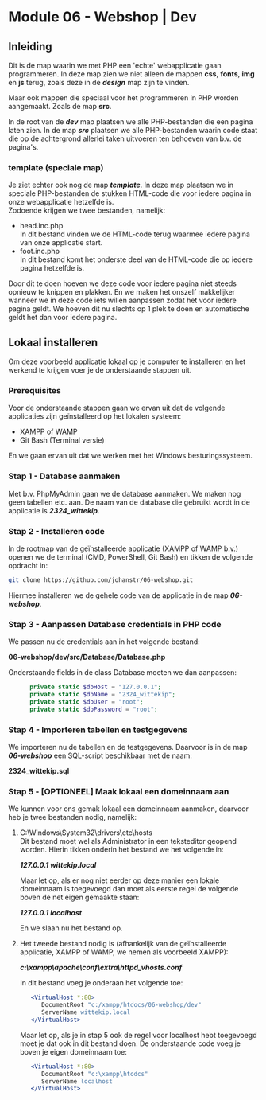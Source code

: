# Module 06 - Webshop | Dev  
## Inleiding
Dit is de map waarin we met PHP een 'echte' webapplicatie gaan programmeren. In deze map zien we niet alleen de mappen **css**, **fonts**, **img** en **js** terug, zoals deze in de ***design*** map zijn te vinden.  
  
Maar ook mappen die speciaal voor het programmeren in PHP worden aangemaakt. Zoals de map **src**.  
  
In de root van de ***dev*** map plaatsen we alle PHP-bestanden die een pagina laten zien. In de map ***src*** plaatsen we alle PHP-bestanden waarin code staat die op de achtergrond allerlei taken uitvoeren ten behoeven van b.v. de pagina's.  
  
### template (speciale map)
Je ziet echter ook nog de map ***template***. In deze map plaatsen we in speciale PHP-bestanden de stukken HTML-code die voor iedere pagina in onze webapplicatie hetzelfde is.  
Zodoende krijgen we twee bestanden, namelijk:  
  
* head.inc.php  
  In dit bestand vinden we de HTML-code terug waarmee iedere pagina van onze applicatie start.  
* foot.inc.php  
  In dit bestand komt het onderste deel van de HTML-code die op iedere pagina hetzelfde is.  

Door dit te doen hoeven we deze code voor iedere pagina niet steeds opnieuw te knippen en plakken. En we maken het onszelf makkelijker wanneer we in deze code iets willen aanpassen zodat het voor iedere pagina geldt. We hoeven dit nu slechts op 1 plek te doen en automatische geldt het dan voor iedere pagina.  
  
## Lokaal installeren
Om deze voorbeeld applicatie lokaal op je computer te installeren en het werkend te krijgen voer je de onderstaande stappen uit.  
  
### Prerequisites  
Voor de onderstaande stappen gaan we ervan uit dat de volgende applicaties zijn geïnstalleerd op het lokalen systeem:  
  
* XAMPP of WAMP
* Git Bash (Terminal versie)  
  
En we gaan ervan uit dat we werken met het Windows besturingssysteem.  
  
### Stap 1 - Database aanmaken  
Met b.v. PhpMyAdmin gaan we de database aanmaken. We maken nog geen tabellen etc. aan. De naam van de database die gebruikt wordt in de applicatie is ***2324_wittekip***.  
  
### Stap 2 - Installeren code  
In de rootmap van de geïnstalleerde applicatie (XAMPP of WAMP b.v.) openen we de terminal (CMD, PowerShell, Git Bash) en tikken de volgende opdracht in:  
  
```bash
git clone https://github.com/johanstr/06-webshop.git
```  
  
Hiermee installeren we de gehele code van de applicatie in de map ***06-webshop***.  
  
### Stap 3 - Aanpassen Database credentials in PHP code
We passen nu de credentials aan in het volgende bestand:  
  
**06-webshop/dev/src/Database/Database.php**  
  
Onderstaande fields in de class Database moeten we dan aanpassen:
```php
      private static $dbHost = "127.0.0.1";
      private static $dbName = "2324_wittekip";
      private static $dbUser = "root";
      private static $dbPassword = "root";
```
  
### Stap 4 - Importeren tabellen en testgegevens
We importeren nu de tabellen en de testgegevens. Daarvoor is in de map ***06-webshop*** een SQL-script beschikbaar met de naam:  
  
**2324_wittekip.sql**  
  
### Stap 5 - [OPTIONEEL] Maak lokaal een domeinnaam aan
We kunnen voor ons gemak lokaal een domeinnaam aanmaken, daarvoor heb je twee bestanden nodig, namelijk:  
  
1. C:\Windows\System32\drivers\etc\hosts  
   Dit bestand moet wel als Administrator in een teksteditor geopend worden.  Hierin tikken onderin het bestand we het volgende in:  
     
   ***127.0.0.1    wittekip.local***  
     
   Maar let op, als er nog niet eerder op deze manier een lokale domeinnaam is toegevoegd dan moet als eerste regel de volgende boven de net eigen gemaakte staan:  
     
   ***127.0.0.1    localhost***  
     
   En we slaan nu het bestand op.  

2. Het tweede bestand nodig is (afhankelijk van de geïnstalleerde applicatie, XAMPP of WAMP, we nemen als voorbeeld XAMPP):  
     
   ***c:\xampp\apache\conf\extra\httpd_vhosts.conf*** 
     
   In dit bestand voeg je onderaan het volgende toe:  
     
   ```apache
      <VirtualHost *:80>
         DocumentRoot "c:/xampp/htdocs/06-webshop/dev"
         ServerName wittekip.local
      </VirtualHost>
   ```
     
   Maar let op, als je in stap 5 ook de regel voor localhost hebt toegevoegd moet je dat ook in dit bestand doen. De onderstaande code voeg je boven je eigen domeinnaam toe:  
     
   ```apache
      <VirtualHost *:80>
         DocumentRoot "c:\xampp\htodcs"
         ServerName localhost
      </VirtualHost>
   ```
